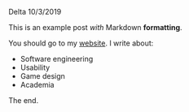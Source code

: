 Delta
10/3/2019

This is an example post *with* Markdown **formatting**.

You should go to my [website](http://austinhenley.com). I write about:

 - Software engineering
 - Usability
 - Game design
 - Academia

 The end.
